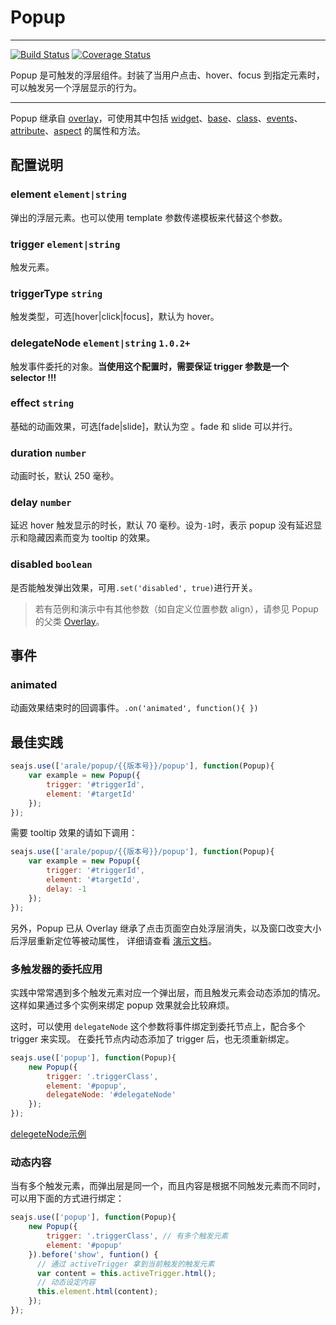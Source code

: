 # Popup

---

[![Build Status](https://travis-ci.org/aralejs/popup.png)](https://travis-ci.org/aralejs/popup)
[![Coverage Status](https://coveralls.io/repos/aralejs/popup/badge.png?branch=master)](https://coveralls.io/r/aralejs/popup)

Popup 是可触发的浮层组件。封装了当用户点击、hover、focus 到指定元素时，可以触发另一个浮层显示的行为。

---

Popup 继承自 [overlay](http://aralejs.org/overlay/)，可使用其中包括 [widget](http://aralejs.org/widget/)、[base](http://aralejs.org/base/)、[class](http://aralejs.org/class/)、[events](http://aralejs.org/events/)、[attribute](http://aralejs.org/base/docs/attribute.html)、[aspect](http://aralejs.org/base/docs/aspect.html) 的属性和方法。


## 配置说明

### element `element|string`

弹出的浮层元素。也可以使用 template 参数传递模板来代替这个参数。

### trigger `element|string`

触发元素。

### triggerType `string`

触发类型，可选[hover|click|focus]，默认为 hover。

### delegateNode `element|string` `1.0.2+`

触发事件委托的对象。**当使用这个配置时，需要保证 trigger 参数是一个 selector !!!**

### effect `string`

基础的动画效果，可选[fade|slide]，默认为空 。fade 和 slide 可以并行。

### duration `number`

动画时长，默认 250 毫秒。

### delay `number`

延迟 hover 触发显示的时长，默认 70 毫秒。设为`-1`时，表示 popup 没有延迟显示和隐藏因素而变为 tooltip 的效果。

### disabled `boolean`

是否能触发弹出效果，可用`.set('disabled', true)`进行开关。


> 若有范例和演示中有其他参数（如自定义位置参数 align），请参见 Popup 的父类 [Overlay](http://aralejs.org/overlay/)。

## 事件

### animated

动画效果结束时的回调事件。`.on('animated', function(){ })`


## 最佳实践

```js
seajs.use(['arale/popup/{{版本号}}/popup'], function(Popup){
    var example = new Popup({
        trigger: '#triggerId',
        element: '#targetId'
    });
});
```

需要 tooltip 效果的请如下调用：

```js
seajs.use(['arale/popup/{{版本号}}/popup'], function(Popup){
    var example = new Popup({
        trigger: '#triggerId',
        element: '#targetId',
        delay: -1
    });
});
```

另外，Popup 已从 Overlay 继承了点击页面空白处浮层消失，以及窗口改变大小后浮层重新定位等被动属性，
详细请查看 [演示文档](http://aralejs.org/popup/examples/)。


### 多触发器的委托应用

实践中常常遇到多个触发元素对应一个弹出层，而且触发元素会动态添加的情况。
这样如果通过多个实例来绑定 popup 效果就会比较麻烦。

这时，可以使用 `delegateNode` 这个参数将事件绑定到委托节点上，配合多个 trigger 来实现。
在委托节点内动态添加了 trigger 后，也无须重新绑定。

```js
seajs.use(['popup'], function(Popup){
    new Popup({
        trigger: '.triggerClass',
        element: '#popup',
        delegateNode: '#delegateNode'
    });
});
```
[delegeteNode示例](examples/triggers.html#范例2-委托事件)

### 动态内容

当有多个触发元素，而弹出层是同一个，而且内容是根据不同触发元素而不同时，可以用下面的方式进行绑定：

```js
seajs.use(['popup'], function(Popup){
    new Popup({
        trigger: '.triggerClass', // 有多个触发元素
        element: '#popup'
    }).before('show', funtion() {
      // 通过 activeTrigger 拿到当前触发的触发元素
      var content = this.activeTrigger.html();
      // 动态设定内容
      this.element.html(content);
    });
});
```
